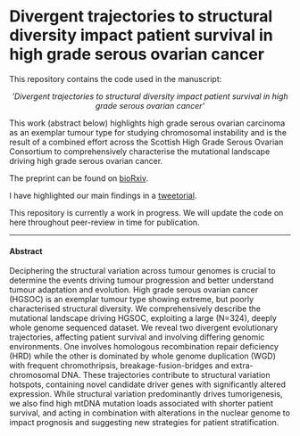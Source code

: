 # Divergent trajectories to structural diversity impact patient survival in high grade serous ovarian cancer

This repository contains the code used in the manuscript: 

<p style="text-align: center;"><i>'Divergent trajectories to structural diversity impact patient survival in high grade serous ovarian cancer'</i></p>


This work (abstract below) highlights high grade serous ovarian carcinoma as an exemplar tumour type for studying chromosomal instability and is the result of a combined effort across the Scottish High Grade Serous Ovarian Consortium to comprehensively characterise the mutational landscape driving high grade serous ovarian cancer.

The preprint can be found on [bioRxiv](https://www.biorxiv.org/content/10.1101/2024.01.12.575376v1).

I have highlighted our main findings in a [tweetorial](https://x.com/Ailith_Ewing/status/1747291048206901394?s=20).

This repository is currently a work in progress. We will update the code on here throughout peer-review in time for publication.


---
<h4> Abstract </h4>

Deciphering the structural variation across tumour genomes is crucial to determine the
events driving tumour progression and better understand tumour adaptation and evolution.
High grade serous ovarian cancer (HGSOC) is an exemplar tumour type showing extreme,
but poorly characterised structural diversity. We comprehensively describe the mutational
landscape driving HGSOC, exploiting a large (N=324), deeply whole genome sequenced
dataset. We reveal two divergent evolutionary trajectories, affecting patient survival and
involving differing genomic environments. One involves homologous recombination repair
deficiency (HRD) while the other is dominated by whole genome duplication (WGD) with
frequent chromothripsis, breakage-fusion-bridges and extra-chromosomal DNA. These
trajectories contribute to structural variation hotspots, containing novel candidate driver
genes with significantly altered expression. While structural variation predominantly drives
tumorigenesis, we also find high mtDNA mutation loads associated with shorter patient
survival, and acting in combination with alterations in the nuclear genome to impact
prognosis and suggesting new strategies for patient stratification.

